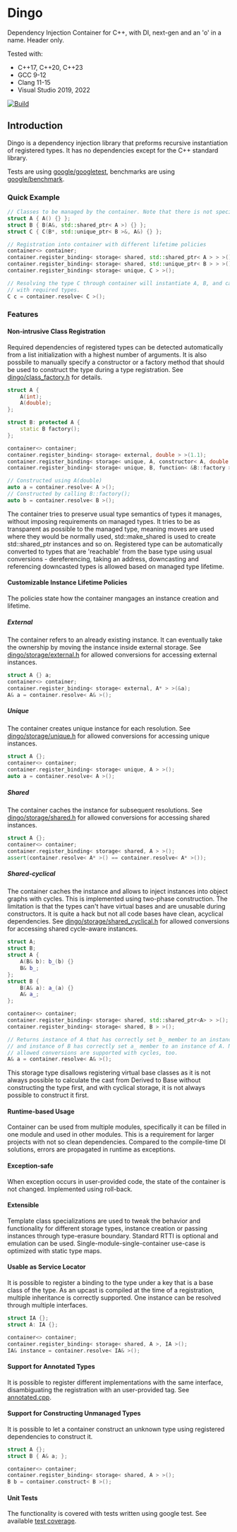 # Dingo
Dependency Injection Container for C++, with DI, next-gen and an 'o' in a name. Header only.

Tested with:
- C++17, C++20, C++23
- GCC 9-12
- Clang 11-15
- Visual Studio 2019, 2022

[![Build](https://github.com/romanpauk/dingo/actions/workflows/build.yaml/badge.svg?branch=master)](https://github.com/romanpauk/dingo/actions?query=branch%3Amaster++)

## Introduction
Dingo is a dependency injection library that preforms recursive instantiation of registered types. It has no dependencies except for the C++ standard library. 

Tests are using [google/googletest](https://github.com/google/googletest), benchmarks are using [google/benchmark](https://github.com/google/benchmark).

### Quick Example

```c++
// Classes to be managed by the container. Note that there is not special code required for the type to become managed.
struct A { A() {} };
struct B { B(A&, std::shared_ptr< A >) {} };
struct C { C(B*, std::unique_ptr< B >&, A&) {} };

// Registration into container with different lifetime policies
container<> container;
container.register_binding< storage< shared, std::shared_ptr< A > > >();
container.register_binding< storage< shared, std::unique_ptr< B > > >();
container.register_binding< storage< unique, C > >();

// Resolving the type C through container will instantiate A, B, and call C's constructor
// with required types.
C c = container.resolve< C >();
``` 

### Features

#### Non-intrusive Class Registration
Required dependencies of registered types can be detected automatically from a list initialization with a highest number of arguments. It is also possbile to manually specify a constructor or a factory method that should be used to construct the type during a type registration. See [dingo/class_factory.h](include/dingo/class_factory.h) for details.

```c++
struct A { 
    A(int);
    A(double);
};

struct B: protected A {
    static B factory();
};

container<> container;
container.register_binding< storage< external, double > >(1.1);
container.register_binding< storage< unique, A, constructor< A, double > > >();
container.register_binding< storage< unique, B, function< &B::factory > > >();

// Constructed using A(double)
auto a = container.resolve< A >();
// Constructed by calling B::factory();
auto b = container.resolve< B >();
``` 

The container tries to preserve usual type semantics of types it manages, without imposing requirements on managed types. It tries to be as transparent as possible to the managed type, meaning moves are used where they would be normally used, std::make_shared is used to create std::shared_ptr instances and so on. Registered type can be automatically converted to types that are 'reachable' from the base type using usual conversions - dereferencing, taking an address, downcasting and referencing downcasted types is allowed based on managed type lifetime.

#### Customizable Instance Lifetime Policies

The policies state how the container mangages an instance creation and lifetime.

##### External
The container refers to an already existing instance. It can eventually take the ownership by moving the instance inside external storage. See [dingo/storage/external.h](include/dingo/storage/external.h) for allowed conversions for accessing external instances.

```c++
struct A {} a;
container<> container;
container.register_binding< storage< external, A* > >(&a);
A& a = container.resolve< A& >();
```

##### Unique
The container creates unique instance for each resolution. See [dingo/storage/unique.h](include/dingo/storage/unique.h) for allowed conversions for accessing unique instances.

```c++
struct A {};
container<> container;
container.register_binding< storage< unique, A > >();
auto a = container.resolve< A >();
```

##### Shared
The container caches the instance for subsequent resolutions. See [dingo/storage/shared.h](include/dingo/storage/shared.h) for allowed conversions for accessing shared instances.

```c++
struct A {};
container<> container;
container.register_binding< storage< shared, A > >();
assert(container.resolve< A* >() == container.resolve< A* >());
```

##### Shared-cyclical
The container caches the instance and allows to inject instances into object graphs with cycles. This is implemented using two-phase construction. The limitation is that the types can't have virtual bases and are unusable during constructors. It is quite a hack but not all code bases have clean, acyclical dependencies. See [dingo/storage/shared_cyclical.h](include/dingo/storage/shared_cyclical.h) for allowed conversions for accessing shared cycle-aware instances.

```c++
struct A;
struct B;
struct A { 
    A(B& b): b_(b) {} 
    B& b_; 
};
struct B { 
    B(A& a): a_(a) {} 
    A& a_; 
};

container<> container;
container.register_binding< storage< shared, std::shared_ptr<A> > >();
container.register_binding< storage< shared, B > >();

// Returns instance of A that has correctly set b_ member to an instance of B,
// and instance of B has correctly set a_ member to an instance of A. Note that
// allowed conversions are supported with cycles, too.
A& a = container.resolve< A& >();
```

This storage type disallows registering virtual base classes as it is not always possible to calculate the cast from Derived to Base without constructing the type first, and with cyclical storage, it is not always possible to construct it first.

#### Runtime-based Usage
Container can be used from multiple modules, specifically it can be filled in one module and used in other modules. This is a requirement for larger projects with not so clean dependencies. Compared to the compile-time DI solutions, errors are propagated in runtime as exceptions.

#### Exception-safe
When exception occurs in user-provided code, the state of the container is not changed. Implemented using roll-back.

#### Extensible
Template class specializations are used to tweak the behavior and functionality for different storage types, instance creation or passing instances through type-erasure boundary. Standard RTTI is optional and emulation can be used. Single-module-single-container use-case is optimized with static type maps.

#### Usable as Service Locator
It is possible to register a binding to the type under a key that is a base class of the type. As an upcast is compiled at the time of a registration, multiple inheritance is correctly supported. One instance can be resolved through multiple interfaces.

```c++
struct IA {};
struct A: IA {};

container<> container;
container.register_binding< storage< shared, A >, IA >();
IA& instance = container.resolve< IA& >();
``` 

#### Support for Annotated Types
It is possible to register different implementations with the same interface, disambiguating the registration with an user-provided tag. See [annotated.cpp](test/annotated.cpp).

#### Support for Constructing Unmanaged Types
It is possible to let a container construct an unknown type using registered dependencies to construct it.

```c++
struct A {};
struct B { A& a; };

container<> container;
container.register_binding< storage< shared, A > >();
B b = container.construct< B >();
```

#### Unit Tests
The functionality is covered with tests written using google test. See available [test coverage](test).



